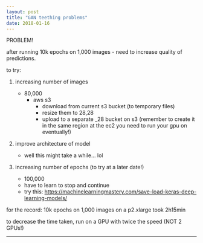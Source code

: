 ```yaml
---
layout: post
title: "GAN teething problems"
date: 2018-01-16
---
```


PROBLEM!

after running 10k epochs on 1,000 images - need to increase quality of predictions.

to try:
1) increasing number of images
    - 80,000
        - aws s3
            - download from current s3 bucket (to temporary files)
            - resize them to 28,28
            - upload to a separate _28 bucket on s3 (remember to create it in the same region at the ec2 you need to run your gpu on eventually!)

2) improve architecture of model
    - well this might take a while... lol

3) increasing number of epochs (to try at a later date!)
    - 100,000
    - have to learn to stop and continue
    - try this: https://machinelearningmastery.com/save-load-keras-deep-learning-models/

for the record:
10k epochs on 1,000 images on a p2.xlarge took 2h15min

to decrease the time taken, run on a GPU with twice the speed (NOT 2 GPUs!)



---

